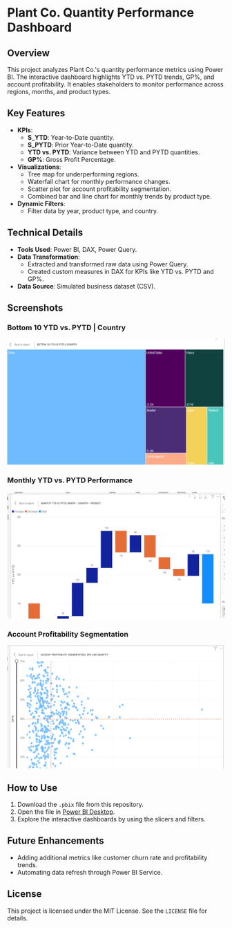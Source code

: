 # Plant Co. Quantity Performance Dashboard

## **Overview**  
This project analyzes Plant Co.'s quantity performance metrics using Power BI. The interactive dashboard highlights YTD vs. PYTD trends, GP%, and account profitability. It enables stakeholders to monitor performance across regions, months, and product types.

## **Key Features**  
- **KPIs**:
  - **S_YTD**: Year-to-Date quantity.
  - **S_PYTD**: Prior Year-to-Date quantity.
  - **YTD vs. PYTD**: Variance between YTD and PYTD quantities.
  - **GP%**: Gross Profit Percentage.
- **Visualizations**:
  - Tree map for underperforming regions.
  - Waterfall chart for monthly performance changes.
  - Scatter plot for account profitability segmentation.
  - Combined bar and line chart for monthly trends by product type.
- **Dynamic Filters**:
  - Filter data by year, product type, and country.

## **Technical Details**  
- **Tools Used**: Power BI, DAX, Power Query.
- **Data Transformation**:
  - Extracted and transformed raw data using Power Query.
  - Created custom measures in DAX for KPIs like YTD vs. PYTD and GP%.
- **Data Source**: Simulated business dataset (CSV).

## **Screenshots**  
### Bottom 10 YTD vs. PYTD | Country  
![Tree Map](https://github.com/VandanaJada/Plant-Co.-Quantity-Performance-Dashboard/blob/main/Tree%20Map.png)

### Monthly YTD vs. PYTD Performance  
![Waterfall Chart](https://github.com/VandanaJada/Plant-Co.-Quantity-Performance-Dashboard/blob/main/Waterfall%20Chart.png)

### Account Profitability Segmentation  
![Scatter Plot](https://github.com/VandanaJada/Plant-Co.-Quantity-Performance-Dashboard/blob/main/Scatter%20Plot.png)

## **How to Use**  
1. Download the `.pbix` file from this repository.
2. Open the file in [Power BI Desktop](https://powerbi.microsoft.com/desktop/).
3. Explore the interactive dashboards by using the slicers and filters.

## **Future Enhancements**  
- Adding additional metrics like customer churn rate and profitability trends.
- Automating data refresh through Power BI Service.

## **License**  
This project is licensed under the MIT License. See the `LICENSE` file for details.
